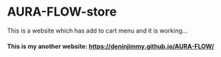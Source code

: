 # AURA-FLOW-store
This is a website which has add to cart menu and it is working...

#### This is my another website: https://deninjimmy.github.io/AURA-FLOW/
